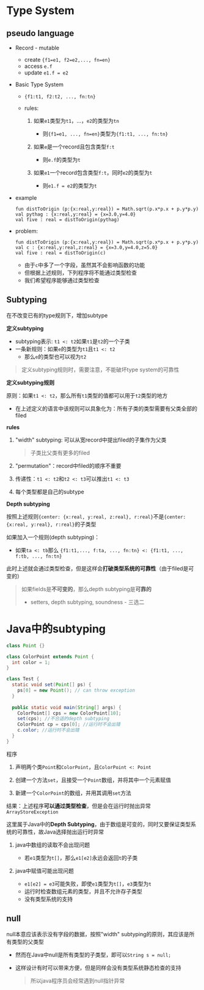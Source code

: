 # Type System

## pseudo language

- Record - mutable

  - create `{f1=e1, f2=e2,..., fn=en}`
  - access `e.f`
  - update `e1.f = e2`

- Basic Type System

  - `{f1:t1, f2:t2, ..., fn:tn}`

  - rules:

    1. 如果`e1`类型为`t1`，...，`e2`的类型为`tn`
       - 则`{f1=e1, ..., fn=en}`类型为`{f1:t1, ..., fn:tn}`

    2. 如果`e`是一个record且包含类型`f:t`
       - 则`e.f`的类型为`t`
    3. 如果`e1`一个record包含类型`f:t`，同时`e2`的类型为`t`
       - 则`e1.f = e2`的类型为`t`

- example

  ```
  fun distToOrigin (p:{x:real,y:real}) = Math.sqrt(p.x*p.x + p.y*p.y)
  val pythag : {x:real,y:real} = {x=3.0,y=4.0}
  val five : real = distToOrigin(pythag)
  ```

- problem:

  ```
  fun distToOrigin (p:{x:real,y:real}) = Math.sqrt(p.x*p.x + p.y*p.y)
  val c : {x:real,y:real,z:real} = {x=3.0,y=4.0,z=5.0}
  val five : real = distToOrigin(c)
  ```

  - 由于`c`中多了一个字段，虽然其不会影响函数的功能
  - 但根据上述规则，下列程序将不能通过类型检查
  - 我们希望程序能够通过类型检查

## Subtyping

在不改变已有的type规则下，增加subtype

**定义subtyping**

- subtyping表示: `t1 <: t2`如果`t1`是`t2`的一个子类
- 一条新规则：如果`e`的类型为`t1`且`t1 <: t2`
  - 那么`e`的类型也可以视为`t2`

> 定义subtyping规则时，需要注意，不能破坏type system的可靠性

**定义subtyping规则**

原则：如果`t1 <: t2`，那么所有`t1`类型的值都可以用于`t2`类型的地方

- 在上述定义的语言中该规则可以具象化为：所有子类的类型需要有父类全部的filed

**rules**

1. "width" subtyping: 可以从宽record中提出filed的子集作为父类

   > 子类比父类有更多的filed

2. "permutation"：record中filed的顺序不重要
3. 传递性：`t1 <: t2`和`t2 <: t3`可以推出`t1 <: t3`
4. 每个类型都是自己的subtype

**Depth subtyping**

按照上述规则`{center: {x:real, y:real, z:real}, r:real}`不是`{center: {x:real, y:real}, r:real}`的子类型

如果加入一个规则(depth subtyping)：

- 如果`ta <: tb`那么 `{f1:t1,..., f:ta, ..., fn:tn} <: {f1:t1, ..., f:tb, ..., fn:tn}`

此时上述就会通过类型检查，但是这样会**打破类型系统的可靠性**（由于filed是可变的）

> 如果fields是**不可变的**，那么depth subtyping是**可靠的**
>
> - setters, depth subtyping, soundness - 三选二

# Java中的subtyping

```java
class Point {}

class ColorPoint extends Point {
  int color = 1;
}

class Test {
  static void set(Point[] ps) {
    ps[0] = new Point(); // can throw exception
  }
  
  public static void main(String[] args) {
    ColorPoint[] cps = new ColorPoint[10];
    set(cps); //不合适的depth subtyping
    ColorPoint cp = cps[0]; //运行时不会出错
    c.color; //运行时不会出错
  }
}
```

程序

1. 声明两个类`Point`和`ColorPoint`，且`ColorPoint <: Point`

2. 创建一个方法`set`，且接受一个`Point`数组，并将其中一个元素赋值

3. 新建一个`ColorPoint`的数组，并用其调用`set`方法

结果：上述程序**可以通过类型检查**，但是会在运行时抛出异常`ArrayStoreException`

这里属于Java中的**Depth Subtyping**，由于数组是可变的，同时又要保证类型系统的可靠性，故Java选择抛出运行时异常

1. java中数组的读取不会出现问题
   - 若`e1`类型为`t[]`，那么`e1[e2]`永远会返回`t`的子类

2. java中赋值可能出现问题
   - `e1[e2] = e3`可能失败，即使`e1`类型为`t[]`，`e3`类型为`t`
   - 运行时检查数组元素的类型，并且不允许存子类型
   - 没有类型系统的支持

## null

null本意应该表示没有字段的数据，按照"width" subtyping的原则，其应该是所有类型的父类型

- 然而在Java中null是所有类型的子类型，即可以`String s = null;`

- 这样设计有时可以带来方便，但是同样会没有类型系统静态检查的支持

  > 所以java程序员会经常遇到null指针异常